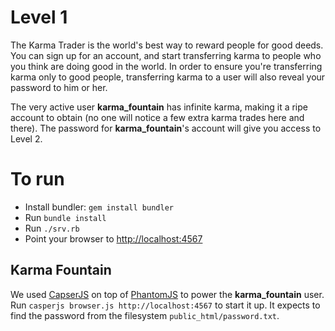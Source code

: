 # Level 1

The Karma Trader is the world's best way to reward people for good deeds. You
can sign up for an account, and start transferring karma to people who you
think are doing good in the world. In order to ensure you're transferring karma
only to good people, transferring karma to a user will also reveal your
password to him or her.

The very active user **karma_fountain** has infinite karma, making it a ripe
account to obtain (no one will notice a few extra karma trades here and there).
The password for **karma_fountain**'s account will give you access to Level 2.

# To run

- Install bundler: `gem install bundler`
- Run `bundle install`
- Run `./srv.rb`
- Point your browser to [http://localhost:4567](http://localhost:4567)

## Karma Fountain

We used [CapserJS](http://casperjs.org/) on top of
[PhantomJS](http://phantomjs.org/) to power the **karma_fountain** user. Run
`casperjs browser.js http://localhost:4567` to start it up. It expects to
find the password from the filesystem `public_html/password.txt`.

